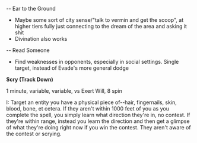 -- Ear to the Ground
- Maybe some sort of city sense/"talk to vermin and get the scoop", at higher tiers fully just connecting to the dream of the area and asking it shit
- Divination also works

-- Read Someone
- Find weaknesses in opponents, especially in social settings. Single target, instead of Evade's more general dodge

__Scry (Track Down)__

1 minute, variable, variable, vs Exert Will, 8 spin

I: Target an entity you have a physical piece of--hair, fingernails, skin, blood, bone, et cetera. If they aren't within 1000 feet of you as you complete the spell, you simply learn what direction they're in, no contest. If they're within range, instead you learn the direction and then get a glimpse of what they're doing right now if you win the contest. They aren't aware of the contest or scrying.
